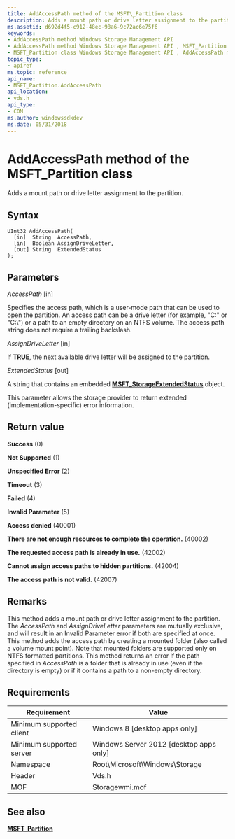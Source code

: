 ```yaml
---
title: AddAccessPath method of the MSFT\_Partition class
description: Adds a mount path or drive letter assignment to the partition.
ms.assetid: d692d4f5-c912-48ec-98a6-9c72ac6e75f6
keywords:
- AddAccessPath method Windows Storage Management API
- AddAccessPath method Windows Storage Management API , MSFT_Partition class
- MSFT_Partition class Windows Storage Management API , AddAccessPath method
topic_type:
- apiref
ms.topic: reference
api_name:
- MSFT_Partition.AddAccessPath
api_location:
- vds.h
api_type:
- COM
ms.author: windowssdkdev
ms.date: 05/31/2018
---
```


# AddAccessPath method of the MSFT\_Partition class

Adds a mount path or drive letter assignment to the partition.

## Syntax


```mof
UInt32 AddAccessPath(
  [in]  String  AccessPath,
  [in]  Boolean AssignDriveLetter,
  [out] String  ExtendedStatus
);
```



## Parameters

 

*AccessPath* \[in\]
 

Specifies the access path, which is a user-mode path that can be used to open the partition. An access path can be a drive letter (for example, "C:" or "C:\\") or a path to an empty directory on an NTFS volume. The access path string does not require a trailing backslash.

 

*AssignDriveLetter* \[in\]
 

If **TRUE**, the next available drive letter will be assigned to the partition.

 

*ExtendedStatus* \[out\]
 

A string that contains an embedded [**MSFT\_StorageExtendedStatus**](msft-storageextendedstatus.md) object.

This parameter allows the storage provider to return extended (implementation-specific) error information.

 

## Return value

 

**Success** (0)
 

**Not Supported** (1)
 

**Unspecified Error** (2)
 

**Timeout** (3)
 

**Failed** (4)
 

**Invalid Parameter** (5)
 

**Access denied** (40001)
 

**There are not enough resources to complete the operation.** (40002)
 

**The requested access path is already in use.** (42002)
 

**Cannot assign access paths to hidden partitions.** (42004)
 

**The access path is not valid.** (42007)
 

## Remarks

This method adds a mount path or drive letter assignment to the partition. The *AccessPath* and *AssignDriveLetter* parameters are mutually exclusive, and will result in an Invalid Parameter error if both are specified at once. This method adds the access path by creating a mounted folder (also called a volume mount point). Note that mounted folders are supported only on NTFS formatted partitions. This method returns an error if the path specified in *AccessPath* is a folder that is already in use (even if the directory is empty) or if it contains a path to a non-empty directory.

## Requirements



| Requirement | Value |
|-------------------------------------|-------------------------------------------------------------------------------------------|
| Minimum supported client | Windows 8 \[desktop apps only\]                                                |
| Minimum supported server | Windows Server 2012 \[desktop apps only\]                                      |
| Namespace                | Root\\Microsoft\\Windows\\Storage                                              |
| Header                   |  Vds.h           |
| MOF                      |  Storagewmi.mof  |



## See also

 

[**MSFT\_Partition**](msft-partition.md)
 

 

 





